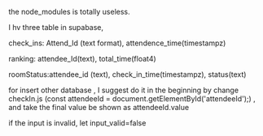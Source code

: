 the node_modules is totally useless. 

I hv three table in supabase,

check_ins: Attend_Id (text format), attendence_time(timestampz)

ranking: attendee_Id(text), total_time(float4)

roomStatus:attendee_id (text), check_in_time(timestampz), status(text)

for insert other database , I suggest do it in the beginning by change checkIn.js (const attendeeId = document.getElementById('attendeeId');)  , and take the final value be shown as attendeeId.value

if the input is invalid, let input_valid=false
